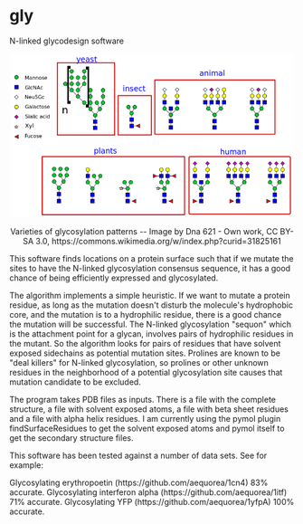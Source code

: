 # gly

N-linked glycodesign software

<p align="center">
  <img src="Variety_of_glycans.svg.png" width="500">
  
<p align="center">  Varieties of glycosylation patterns --
  Image by Dna 621 - Own work, CC BY-SA 3.0, https://commons.wikimedia.org/w/index.php?curid=31825161
</p>
<p>
This software finds locations on a protein surface such that if we mutate the sites to have the N-linked glycosylation consensus sequence, it has a good chance of being efficiently expressed and glycosylated.
</p>
<p>
The algorithm implements a simple heuristic. If we want to mutate a protein residue, as long as the mutation doesn't disturb the molecule's hydrophobic core, and the mutation is to a hydrophilic residue, there is a good chance the mutation will be successful. The N-linked glycosylation "sequon" which is the attachment point for a glycan, involves pairs of hydrophilic residues in the mutant. So the algorithm looks for pairs of residues that have solvent exposed sidechains as potential mutation sites. Prolines are known to be "deal killers" for N-linked glycosylation, so prolines or other unknown residues in the neighborhood of a potential glycosylation site causes that mutation candidate to be excluded.
</p>
<p>
The program takes PDB files as inputs. There is a file with the complete structure, a file with solvent exposed atoms, a file with beta sheet residues and a file with alpha helix residues. I am currently using the pymol plugin findSurfaceResidues to get the solvent exposed atoms and pymol itself to get the secondary structure files.
</p>
<p>
This software has been tested against a number of data sets. See for example:
</p>
<p>
Glycosylating erythropoetin (https://github.com/aequorea/1cn4) 83% accurate.
Glycosylating interferon alpha (https://github.com/aequorea/1itf) 71% accurate.
Glycosylating YFP (https://github.com/aequorea/1yfpA) 100% accurate.
</p>

